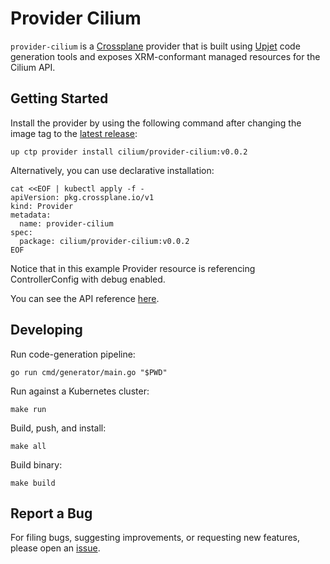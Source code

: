 # Provider Cilium

`provider-cilium` is a [Crossplane](https://crossplane.io/) provider that
is built using [Upjet](https://github.com/crossplane/upjet) code
generation tools and exposes XRM-conformant managed resources for the
Cilium API.

## Getting Started

Install the provider by using the following command after changing the image tag
to the [latest release](https://marketplace.upbound.io/providers/cilium/provider-cilium):
```
up ctp provider install cilium/provider-cilium:v0.0.2
```

Alternatively, you can use declarative installation:
```
cat <<EOF | kubectl apply -f -
apiVersion: pkg.crossplane.io/v1
kind: Provider
metadata:
  name: provider-cilium
spec:
  package: cilium/provider-cilium:v0.0.2
EOF
```

Notice that in this example Provider resource is referencing ControllerConfig with debug enabled.

You can see the API reference [here](https://marketplace.upbound.io/providers/cilium/provider-cilium/latest).

## Developing

Run code-generation pipeline:
```console
go run cmd/generator/main.go "$PWD"
```

Run against a Kubernetes cluster:

```console
make run
```

Build, push, and install:

```console
make all
```

Build binary:

```console
make build
```

## Report a Bug

For filing bugs, suggesting improvements, or requesting new features, please
open an [issue](https://github.com/littlejo/provider-cilium/issues).
